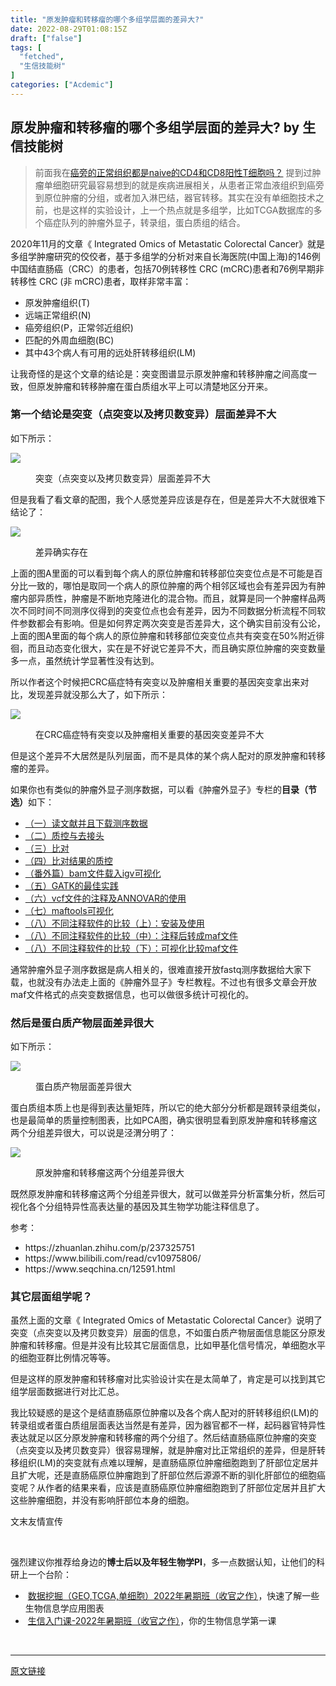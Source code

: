 ```yaml
---
title: "原发肿瘤和转移瘤的哪个多组学层面的差异大?"
date: 2022-08-29T01:08:15Z
draft: ["false"]
tags: [
  "fetched",
  "生信技能树"
]
categories: ["Acdemic"]
---
```

原发肿瘤和转移瘤的哪个多组学层面的差异大? by 生信技能树
------
<div><section data-tool="mdnice编辑器" data-website="https://www.mdnice.com"><blockquote data-tool="mdnice编辑器"><p>前面我在<a href="https://mp.weixin.qq.com/s?__biz=MzAxMDkxODM1Ng==&amp;mid=2247516156&amp;idx=1&amp;sn=9e2784b098e5d2c8979c0701ebb48172&amp;scene=21#wechat_redirect" data-linktype="2">癌旁的正常组织都是naive的CD4和CD8阳性T细胞吗？</a> 提到过肿瘤单细胞研究最容易想到的就是疾病进展相关，从患者正常血液组织到癌旁到原位肿瘤的分组，或者加入淋巴结，器官转移。其实在没有单细胞技术之前，也是这样的实验设计，上一个热点就是多组学，比如TCGA数据库的多个癌症队列的肿瘤外显子，转录组，蛋白质组的结合。</p></blockquote><p data-tool="mdnice编辑器">2020年11月的文章《 Integrated Omics of Metastatic Colorectal Cancer》就是多组学肿瘤研究的佼佼者，基于多组学的分析对来自长海医院(中国上海)的146例中国结直肠癌（CRC）的患者，包括70例转移性 CRC (mCRC)患者和76例早期非转移性 CRC (非 mCRC)患者，取样非常丰富：</p><ul data-tool="mdnice编辑器"><li><section>原发肿瘤组织(T)</section></li><li><section>远端正常组织(N)</section></li><li><section>癌旁组织(P，正常邻近组织)</section></li><li><section>匹配的外周血细胞(BC)</section></li><li><section>其中43个病人有可用的远处肝转移组织(LM)</section></li></ul><p data-tool="mdnice编辑器">让我奇怪的是这个文章的结论是：突变图谱显示原发肿瘤和转移肿瘤之间高度一致，但原发肿瘤和转移肿瘤在蛋白质组水平上可以清楚地区分开来。</p><h3 data-tool="mdnice编辑器"><span></span>第一个结论是突变（点突变以及拷贝数变异）层面差异不大<span></span></h3><p data-tool="mdnice编辑器">如下所示：</p><p><img data-galleryid="" data-ratio="0.6308724832214765" data-s="300,640" data-src="https://mmbiz.qpic.cn/mmbiz_png/cZNhZQ6j4wzwORibYI5EhhlwsYlItenM8icYxjKjeNkKKFEAxbIft6zknnZDiaAxMoqfbqkTNiaVIia4fryXYzj6EPw/640?wx_fmt=png" data-type="png" data-w="894" src="https://mmbiz.qpic.cn/mmbiz_png/cZNhZQ6j4wzwORibYI5EhhlwsYlItenM8icYxjKjeNkKKFEAxbIft6zknnZDiaAxMoqfbqkTNiaVIia4fryXYzj6EPw/640?wx_fmt=png"></p><figure data-tool="mdnice编辑器"><figcaption>突变（点突变以及拷贝数变异）层面差异不大</figcaption></figure><p data-tool="mdnice编辑器">但是我看了看文章的配图，我个人感觉差异应该是存在，但是差异大不大就很难下结论了：</p><p><img data-galleryid="" data-ratio="0.8306451612903226" data-s="300,640" data-src="https://mmbiz.qpic.cn/mmbiz_png/cZNhZQ6j4wzwORibYI5EhhlwsYlItenM8DHVOoVx1CuMVxSHrcicNySyNphyKLkSyuoGuebamoWXuhzIRwMPOia0w/640?wx_fmt=png" data-type="png" data-w="992" src="https://mmbiz.qpic.cn/mmbiz_png/cZNhZQ6j4wzwORibYI5EhhlwsYlItenM8DHVOoVx1CuMVxSHrcicNySyNphyKLkSyuoGuebamoWXuhzIRwMPOia0w/640?wx_fmt=png"></p><figure data-tool="mdnice编辑器"><figcaption>差异确实存在</figcaption></figure><p data-tool="mdnice编辑器">上面的图A里面的可以看到每个病人的原位肿瘤和转移部位突变位点是不可能是百分比一致的，哪怕是取同一个病人的原位肿瘤的两个相邻区域也会有差异因为有肿瘤内部异质性，肿瘤是不断地克隆进化的混合物。而且，就算是同一个肿瘤样品两次不同时间不同测序仪得到的突变位点也会有差异，因为不同数据分析流程不同软件参数都会有影响。但是如何界定两次突变是否差异大，这个确实目前没有公论，上面的图A里面的每个病人的原位肿瘤和转移部位突变位点共有突变在50%附近徘徊，而且动态变化很大，实在是不好说它差异不大，而且确实原位肿瘤的突变数量多一点，虽然统计学显著性没有达到。</p><p data-tool="mdnice编辑器">所以作者这个时候把CRC癌症特有突变以及肿瘤相关重要的基因突变拿出来对比，发现差异就没那么大了，如下所示：</p><p><img data-galleryid="" data-ratio="0.4883177570093458" data-s="300,640" data-src="https://mmbiz.qpic.cn/mmbiz_png/cZNhZQ6j4wzwORibYI5EhhlwsYlItenM8EDLEAOJwibEeQC2rricZh0fSbYicuPJGnibF6H14iaicGFoGnX3IbKfzx0Og/640?wx_fmt=png" data-type="png" data-w="856" src="https://mmbiz.qpic.cn/mmbiz_png/cZNhZQ6j4wzwORibYI5EhhlwsYlItenM8EDLEAOJwibEeQC2rricZh0fSbYicuPJGnibF6H14iaicGFoGnX3IbKfzx0Og/640?wx_fmt=png"></p><figure data-tool="mdnice编辑器"><figcaption>在CRC癌症特有突变以及肿瘤相关重要的基因突变差异不大</figcaption></figure><p data-tool="mdnice编辑器">但是这个差异不大居然是队列层面，而不是具体的某个病人配对的原发肿瘤和转移瘤的差异。</p><p data-tool="mdnice编辑器">如果你也有类似的肿瘤外显子测序数据，可以看《肿瘤外显子》专栏的<strong>目录（节选）</strong>如下：</p><ul data-tool="mdnice编辑器"><li><section><a href="http://mp.weixin.qq.com/s?__biz=MzUzMTEwODk0Ng==&amp;mid=2247487620&amp;idx=1&amp;sn=c64df71f838f0672d7a39a51481e465c&amp;chksm=fa46d5b9cd315caf1749ffb6fad716998fc81e6ca81a8393564a607e419aa2b72ba2b25a9c13&amp;scene=21#wechat_redirect" data-linktype="2">（一）读文献并且下载测序数据</a></section></li><li><section><a href="http://mp.weixin.qq.com/s?__biz=MzUzMTEwODk0Ng==&amp;mid=2247487653&amp;idx=2&amp;sn=45c7c9c13af5b18fbea1f50489c01676&amp;chksm=fa46d598cd315c8e11014156b9a5e3f5601dedac676aed375eb5a0f565cd55adec39e1b1beb8&amp;scene=21#wechat_redirect" data-linktype="2">（二）质控与去接头</a></section></li><li><section><a href="http://mp.weixin.qq.com/s?__biz=MzUzMTEwODk0Ng==&amp;mid=2247487719&amp;idx=2&amp;sn=025308308a40d28fa84ba2924e26c12f&amp;chksm=fa46d5dacd315ccc1bc4e2d9b976ed76e9dc9f4b9f7d87e71419c8339e4fe14a30498b0ff1cd&amp;scene=21#wechat_redirect" data-linktype="2">（三）比对</a></section></li><li><section><a href="https://mp.weixin.qq.com/s?__biz=MzUzMTEwODk0Ng==&amp;mid=2247488425&amp;idx=1&amp;sn=658a5f66af8fdeec60810cb0f5a2dfb6&amp;scene=21#wechat_redirect" data-linktype="2">（四）比对结果的质控</a></section></li><li><section><a href="https://mp.weixin.qq.com/s?__biz=MzUzMTEwODk0Ng==&amp;mid=2247488497&amp;idx=2&amp;sn=ccee8550494e4aef673969857dfe7dc5&amp;scene=21#wechat_redirect" data-linktype="2">（番外篇）bam文件载入igv可视化</a></section></li><li><section><a href="https://mp.weixin.qq.com/s?__biz=MzUzMTEwODk0Ng==&amp;mid=2247488565&amp;idx=1&amp;sn=cf5629835b3947e372e8916b95d05fd7&amp;scene=21#wechat_redirect" data-linktype="2">（五）GATK的最佳实践</a></section></li><li><section><a href="https://mp.weixin.qq.com/s?__biz=MzUzMTEwODk0Ng==&amp;mid=2247488653&amp;idx=1&amp;sn=df0bfc10581eb9b1e161021e5424b7e5&amp;scene=21#wechat_redirect" data-linktype="2">（六）vcf文件的注释及ANNOVAR的使用</a></section></li><li><section><a href="https://mp.weixin.qq.com/s?__biz=MzUzMTEwODk0Ng==&amp;mid=2247488721&amp;idx=1&amp;sn=eb9a4624efcf36ac15458561e01c77e0&amp;scene=21#wechat_redirect" data-linktype="2">（七）maftools可视化</a></section></li><li><section><a href="https://mp.weixin.qq.com/s?__biz=MzUzMTEwODk0Ng==&amp;mid=2247489048&amp;idx=1&amp;sn=4a152933075fbf7cd10aaad1824c189b&amp;scene=21#wechat_redirect" data-linktype="2">（八）不同注释软件的比较（上）：安装及使用</a></section></li><li><section><a href="https://mp.weixin.qq.com/s?__biz=MzUzMTEwODk0Ng==&amp;mid=2247489131&amp;idx=1&amp;sn=09b63fbdd8ee40f3285916ddb932cfda&amp;scene=21#wechat_redirect" data-linktype="2">（八）不同注释软件的比较（中）：注释后转成maf文件</a></section></li><li><section><a href="https://mp.weixin.qq.com/s?__biz=MzUzMTEwODk0Ng==&amp;mid=2247489203&amp;idx=1&amp;sn=05383e24812c6535afab4c46168d100d&amp;scene=21#wechat_redirect" data-linktype="2">（八）不同注释软件的比较（下）：可视化比较maf文件</a></section></li></ul><p data-tool="mdnice编辑器">通常肿瘤外显子测序数据是病人相关的，很难直接开放fastq测序数据给大家下载，也就没有办法走上面的《肿瘤外显子》专栏教程。不过也有很多文章会开放maf文件格式的点突变数据信息，也可以做很多统计可视化的。</p><h3 data-tool="mdnice编辑器"><span></span>然后是蛋白质产物层面差异很大<span></span></h3><p data-tool="mdnice编辑器">如下所示：</p><p><img data-galleryid="" data-ratio="0.8083700440528634" data-s="300,640" data-src="https://mmbiz.qpic.cn/mmbiz_png/cZNhZQ6j4wzwORibYI5EhhlwsYlItenM8oBXibP0EVluNSFP2nA7XzaBx2VfrxaNqtZ3QyU9NSODBvCaQCibib5JLg/640?wx_fmt=png" data-type="png" data-w="908" src="https://mmbiz.qpic.cn/mmbiz_png/cZNhZQ6j4wzwORibYI5EhhlwsYlItenM8oBXibP0EVluNSFP2nA7XzaBx2VfrxaNqtZ3QyU9NSODBvCaQCibib5JLg/640?wx_fmt=png"></p><figure data-tool="mdnice编辑器"><figcaption>蛋白质产物层面差异很大</figcaption></figure><p data-tool="mdnice编辑器">蛋白质组本质上也是得到表达量矩阵，所以它的绝大部分分析都是跟转录组类似，也是最简单的质量控制图表，比如PCA图，确实很明显看到原发肿瘤和转移瘤这两个分组差异很大，可以说是泾渭分明了：</p><p><img data-galleryid="" data-ratio="0.36104783599088835" data-s="300,640" data-src="https://mmbiz.qpic.cn/mmbiz_png/cZNhZQ6j4wzwORibYI5EhhlwsYlItenM8C4poptOswaj4cib5ib3ESYImDxymqZWRr4GNiaBKcU60uAiaDW1IoMRSsw/640?wx_fmt=png" data-type="png" data-w="1756" src="https://mmbiz.qpic.cn/mmbiz_png/cZNhZQ6j4wzwORibYI5EhhlwsYlItenM8C4poptOswaj4cib5ib3ESYImDxymqZWRr4GNiaBKcU60uAiaDW1IoMRSsw/640?wx_fmt=png"></p><figure data-tool="mdnice编辑器"><figcaption>原发肿瘤和转移瘤这两个分组差异很大</figcaption></figure><p data-tool="mdnice编辑器">既然原发肿瘤和转移瘤这两个分组差异很大，就可以做差异分析富集分析，然后可视化各个分组特异性高表达量的基因及其生物学功能注释信息了。</p><p data-tool="mdnice编辑器">参考：</p><ul data-tool="mdnice编辑器"><li><section>https://zhuanlan.zhihu.com/p/237325751</section></li><li><section>https://www.bilibili.com/read/cv10975806/</section></li><li><section>https://www.seqchina.cn/12591.html</section></li></ul><h3 data-tool="mdnice编辑器"><span></span>其它层面组学呢？<span></span></h3><p data-tool="mdnice编辑器">虽然上面的文章《 Integrated Omics of Metastatic Colorectal Cancer》说明了突变（点突变以及拷贝数变异）层面的信息，不如蛋白质产物层面信息能区分原发肿瘤和转移瘤。但是并没有比较其它层面信息，比如甲基化信号情况，单细胞水平的细胞亚群比例情况等等。</p><p data-tool="mdnice编辑器">但是这样的原发肿瘤和转移瘤对比实验设计实在是太简单了，肯定是可以找到其它组学层面数据进行对比汇总。</p><p data-tool="mdnice编辑器">我比较疑惑的是这个是结直肠癌原位肿瘤以及各个病人配对的肝转移组织(LM)的转录组或者蛋白质组层面表达当然是有差异，因为器官都不一样，起码器官特异性表达就足以区分原发肿瘤和转移瘤的两个分组了。然后结直肠癌原位肿瘤的突变（点突变以及拷贝数变异）很容易理解，就是肿瘤对比正常组织的差异，但是肝转移组织(LM)的突变就有点难以理解，是直肠癌原位肿瘤细胞跑到了肝部位定居并且扩大呢，还是直肠癌原位肿瘤跑到了肝部位然后源源不断的驯化肝部位的细胞癌变呢？从作者的结果来看，应该是直肠癌原位肿瘤细胞跑到了肝部位定居并且扩大这些肿瘤细胞，并没有影响肝部位本身的细胞。</p></section><section data-tool="mdnice编辑器" data-website="https://www.mdnice.com"><section data-tool="mdnice编辑器" data-website="https://www.mdnice.com"><p data-tool="mdnice编辑器"><span>文末友情宣传</span><br></p></section></section><p><br></p><p data-tool="mdnice编辑器">强烈建议你推荐给身边的<strong>博士后以及年轻生物学PI</strong>，多一点数据认知，让他们的科研上一个台阶：</p><ul data-tool="mdnice编辑器"><li><section> <a target="_blank" href="http://mp.weixin.qq.com/s?__biz=MzAxMDkxODM1Ng==&amp;mid=2247515323&amp;idx=1&amp;sn=3f848867b3daffbca99050bf5287ea3a&amp;chksm=9b4bfc00ac3c7516e2de3045e229a538dd62847e40ee516afed73e966fef6e56feef329d1ee0&amp;scene=21#wechat_redirect" textvalue="数据挖掘（GEO,TCGA,单细胞）2022年暑期班（收官之作）" linktype="text" imgurl="" imgdata="null" data-itemshowtype="0" tab="innerlink" data-linktype="2" wah-hotarea="click" hasload="1">数据挖掘（GEO,TCGA,单细胞）2022年暑期班（收官之作）</a>，快速了解一些生物信息学应用图表</section></li><li><section> <a target="_blank" href="http://mp.weixin.qq.com/s?__biz=MzAxMDkxODM1Ng==&amp;mid=2247515331&amp;idx=1&amp;sn=e3d38ffe89d81e82d65e3669314c9ee4&amp;chksm=9b4bfc78ac3c756e78dce53a9c95c67b9a90c2a08df8c2052eea95022bfd105b6e5b0a1bec3c&amp;scene=21#wechat_redirect" textvalue="生信入门课-2022年暑期班（收官之作）" linktype="text" imgurl="" imgdata="null" data-itemshowtype="0" tab="innerlink" data-linktype="2" wah-hotarea="click" hasload="1">生信入门课-2022年暑期班（收官之作）</a>，你的生物信息学第一课</section></li></ul><p><br></p></div>  
<hr>
<a href="https://mp.weixin.qq.com/s/92B9G74n-c_rxFqJdx861g",target="_blank" rel="noopener noreferrer">原文链接</a>
